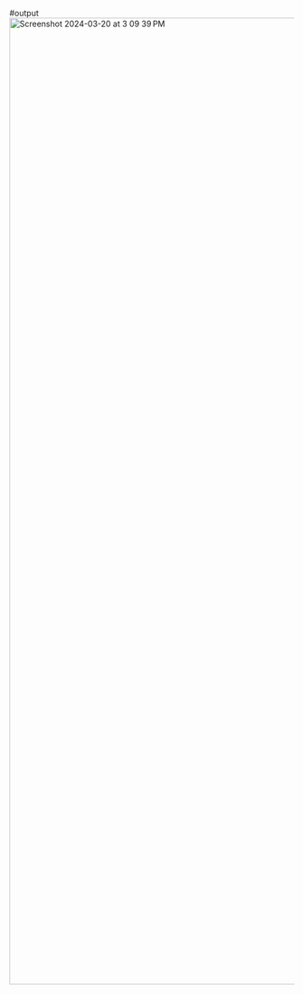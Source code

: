 #output
<img width="1710" alt="Screenshot 2024-03-20 at 3 09 39 PM" src="https://github.com/Soniraja17/My-chrome-extension/assets/97464721/572b4e52-4271-4d59-8a71-083e4a0e8dd2">
